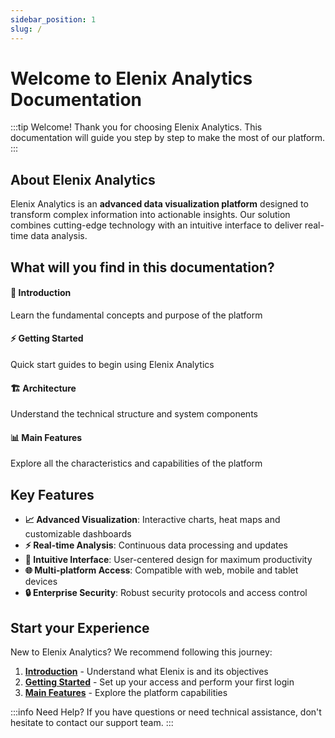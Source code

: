 ```yaml
---
sidebar_position: 1
slug: /
---
```


# Welcome to Elenix Analytics Documentation

:::tip Welcome!
Thank you for choosing Elenix Analytics. This documentation will guide you step by step to make the most of our platform.
:::

## About Elenix Analytics

Elenix Analytics is an **advanced data visualization platform** designed to transform complex information into actionable insights. Our solution combines cutting-edge technology with an intuitive interface to deliver real-time data analysis.

## What will you find in this documentation?

<div className="feature-grid">
  <div className="feature-card">
    <h4>🚀 Introduction</h4>
    <p>Learn the fundamental concepts and purpose of the platform</p>
  </div>
  <div className="feature-card">
    <h4>⚡ Getting Started</h4>
    <p>Quick start guides to begin using Elenix Analytics</p>
  </div>
  <div className="feature-card">
    <h4>🏗️ Architecture</h4>
    <p>Understand the technical structure and system components</p>
  </div>
  <div className="feature-card">
    <h4>📊 Main Features</h4>
    <p>Explore all the characteristics and capabilities of the platform</p>
  </div>
</div>

## Key Features

- **📈 Advanced Visualization**: Interactive charts, heat maps and customizable dashboards
- **⚡ Real-time Analysis**: Continuous data processing and updates
- **🎯 Intuitive Interface**: User-centered design for maximum productivity
- **🌐 Multi-platform Access**: Compatible with web, mobile and tablet devices
- **🔒 Enterprise Security**: Robust security protocols and access control

## Start your Experience

New to Elenix Analytics? We recommend following this journey:

1. **[Introduction](./category/introducción)** - Understand what Elenix is and its objectives
2. **[Getting Started](./category/primeros-pasos)** - Set up your access and perform your first login
3. **[Main Features](./category/funciones-principales)** - Explore the platform capabilities

:::info Need Help?
If you have questions or need technical assistance, don't hesitate to contact our support team.
:::
